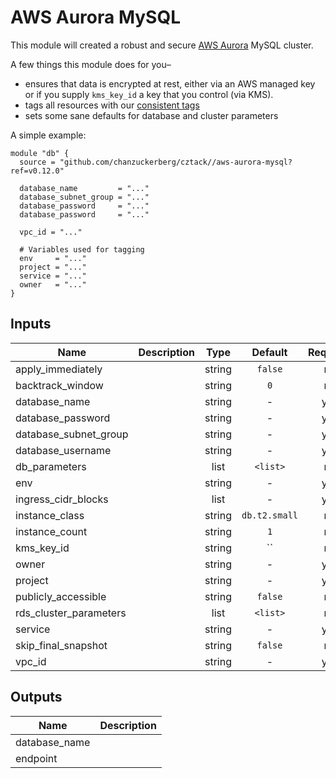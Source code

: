 # AWS Aurora MySQL

This module will created a robust and secure [AWS Aurora](https://aws.amazon.com/rds/aurora/) MySQL cluster.

A few things this module does for you–

* ensures that data is encrypted at rest, either via an AWS managed key or if you supply `kms_key_id` a key that you control (via KMS).
* tags all resources with our [consistent tags](../README.md#Consistent%20Tagging)
* sets some sane defaults for database and cluster parameters

A simple example:

```hcl
module "db" {
  source = "github.com/chanzuckerberg/cztack//aws-aurora-mysql?ref=v0.12.0"

  database_name         = "..."
  database_subnet_group = "..."
  database_password     = "..."
  database_password     = "..."
  
  vpc_id = "..."

  # Variables used for tagging
  env     = "..."
  project = "..."
  service = "..."
  owner   = "..."
}
```

<!-- START -->

## Inputs

| Name | Description | Type | Default | Required |
|------|-------------|:----:|:-----:|:-----:|
| apply_immediately |  | string | `false` | no |
| backtrack_window |  | string | `0` | no |
| database_name |  | string | - | yes |
| database_password |  | string | - | yes |
| database_subnet_group |  | string | - | yes |
| database_username |  | string | - | yes |
| db_parameters |  | list | `<list>` | no |
| env |  | string | - | yes |
| ingress_cidr_blocks |  | list | - | yes |
| instance_class |  | string | `db.t2.small` | no |
| instance_count |  | string | `1` | no |
| kms_key_id |  | string | `` | no |
| owner |  | string | - | yes |
| project |  | string | - | yes |
| publicly_accessible |  | string | `false` | no |
| rds_cluster_parameters |  | list | `<list>` | no |
| service |  | string | - | yes |
| skip_final_snapshot |  | string | `false` | no |
| vpc_id |  | string | - | yes |

## Outputs

| Name | Description |
|------|-------------|
| database_name |  |
| endpoint |  |

<!-- END -->

